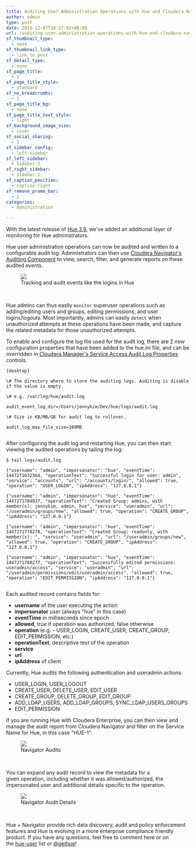 ```yaml
---
title: Auditing User Administration Operations with Hue and Cloudera Navigator
author: admin
type: post
date: 2015-12-07T18:27:02+00:00
url: /auditing-user-administration-operations-with-hue-and-cloudera-navigator-2/
sf_thumbnail_type:
  - none
sf_thumbnail_link_type:
  - link_to_post
sf_detail_type:
  - none
sf_page_title:
  - 1
sf_page_title_style:
  - standard
sf_no_breadcrumbs:
  - 1
sf_page_title_bg:
  - none
sf_page_title_text_style:
  - light
sf_background_image_size:
  - cover
sf_social_sharing:
  - 1
sf_sidebar_config:
  - left-sidebar
sf_left_sidebar:
  - Sidebar-2
sf_right_sidebar:
  - Sidebar-1
sf_caption_position:
  - caption-right
sf_remove_promo_bar:
  - 1
categories:
  - Administration

---
```

With the latest release of [Hue 3.9][1], we've added an additional layer of monitoring for Hue administrators.

Hue user administration operations can now be audited and written to a configurable audit log. Administrators can then use [Cloudera Navigator's Auditing Component][2] to view, search, filter, and generate reports on these audited events.

<figure><a href="https://cdn.gethue.com/uploads/2015/12/Navigator-blog-post-diagram.png"><img src="https://cdn.gethue.com/uploads/2015/12/Navigator-blog-post-diagram.png" /></a><figcaption>Tracking and audit events like the logins in Hue</figcaption></figure>

&nbsp;

Hue admins can thus easily `monitor` superuser operations such as adding/editing users and groups, editing permissions, and user logins/logouts. Most importantly, admins can easily `detect` when unauthorized attempts at these operations have been made, and capture the related metadata for those unauthorized attempts.

To enable and configure the log file used for the audit log, there are 2 new configuration properties that have been added to the hue.ini file, and can be overridden in [Cloudera Manager's Service Access Audit Log Properties][4] controls.

<pre><code class="bash">[desktop]
  
\# The directory where to store the auditing logs. Auditing is disable if the value is empty.
  
\# e.g. /var/log/hue/audit.log
  
audit_event_log_dir=/Users/jennykim/Dev/hue/logs/audit.log

\# Size in KB/MB/GB for audit log to rollover.
  
audit_log_max_file_size=100MB
  
</code></pre>

After configuring the audit log and restarting Hue, you can then start viewing the audited operations by tailing the log:

<pre><code class="bash">$ tail logs/audit.log

{"username": "admin", "impersonator": "hue", "eventTime": 1447271632364, "operationText": "Successful login for user: admin", "service": "accounts", "url": "/accounts/login/", "allowed": true, "operation": "USER_LOGIN", "ipAddress": "127.0.0.1"}
  
{"username": "admin", "impersonator": "hue", "eventTime": 1447271704937, "operationText": "Created Group: admins, with member(s): jennykim, admin, hue", "service": "useradmin", "url": "/useradmin/groups/new", "allowed": true, "operation": "CREATE_GROUP", "ipAddress": "127.0.0.1"}
  
{"username": "admin", "impersonator": "hue", "eventTime": 1447271778278, "operationText": "Created Group: readonly, with member(s): ", "service": "useradmin", "url": "/useradmin/groups/new", "allowed": true, "operation": "CREATE_GROUP", "ipAddress": "127.0.0.1"}
  
{"username": "admin", "impersonator": "hue", "eventTime": 1447271788277, "operationText": "Successfully edited permissions: useradmin/access", "service": "useradmin", "url": "/useradmin/permissions/edit/useradmin/access", "allowed": true, "operation": "EDIT_PERMISSION", "ipAddress": "127.0.0.1"}
  
</code></pre>

Each audited record contains fields for:

  * **username** of the user executing the action
  * **impersonator** user (always "hue" in this case)
  * **eventTime** in milliseconds since epoch
  * **allowed**, true if operation was authorized, false otherwise
  * **operation** (e.g. - USER_LOGIN, CREATE_USER, CREATE_GROUP, EDIT_PERMISSION, etc.)
  * **operationText**, descriptive text of the operation
  * **service**
  * **url**
  * **ipAddress** of client

Currently, Hue audits the following authentication and useradmin actions:

  * USER_LOGIN, USER_LOGOUT
  * CREATE_USER, DELETE_USER, EDIT_USER
  * CREATE_GROUP, DELETE_GROUP, EDIT_GROUP
  * ADD_LDAP_USERS, ADD_LDAP_GROUPS, SYNC_LDAP_USERS_GROUPS
  * EDIT_PERMISSION

If you are running Hue with Cloudera Enterprise, you can then view and manage the audit report from Cloudera Navigator and filter on the Service Name for Hue, in this case "HUE-1":

<figure><a href="https://cdn.gethue.com/uploads/2015/12/navigator1-1024x361.png"><img src="https://cdn.gethue.com/uploads/2015/12/navigator1-1024x361.png" /></a><figcaption>Navigator Audits</figcaption></figure>

&nbsp;

You can expand any audit record to view the metadata for a given operation, including whether it was allowed/authorized, the impersonated user and additional details specific to the operation.

<figure><a href="https://cdn.gethue.com/uploads/2015/12/navigator_expand_details-e1449474038525-1024x283.png"><img src="https://cdn.gethue.com/uploads/2015/12/navigator_expand_details-e1449474038525-1024x283.png" /></a><figcaption>Navigator Audit Details</figcaption></figure>

&nbsp;

Hue + Navigator provide rich data discovery, audit and policy enforcement features and Hue is evolving in a more enterprise compliance friendly product. If you have any questions, feel free to comment here or on the [hue-user][7] list or [@gethue][8]!

 [1]: https://gethue.com/hue-3-9-with-all-its-improvements-is-out/
 [2]: http://www.cloudera.com/content/www/en-us/documentation/enterprise/latest/topics/cn_iu_audit_arch.html
 [3]: https://cdn.gethue.com/uploads/2015/12/Navigator-blog-post-diagram.png
 [4]: http://www.cloudera.com/content/www/en-us/documentation/enterprise/latest/topics/cn_iu_audit_log.html
 [5]: https://cdn.gethue.com/uploads/2015/12/navigator1.png
 [6]: https://cdn.gethue.com/uploads/2015/12/navigator_expand_details.png
 [7]: http://groups.google.com/a/cloudera.org/group/hue-user
 [8]: https://twitter.com/gethue